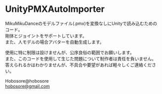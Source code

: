 # UnityPMXAutoImporter
  MikuMikuDanceのモデルファイル(.pmx)を変換なしにUnityで読み込むためのコード。  
  剛体とジョイントをサポートしています。  
  また、人モデルの場合アバターを自動生成します。  
  
使用に特に制限は設けませんが、公序良俗の範囲でお願いします。  
また、このコードを使用して生じた問題について制作者は責任を負いません。  
答えられるかはわかりませんが、不具合や要望があれば軽々しくご連絡ください。  
  
  
Hobosore@hobosore  
hobosore@gmail.com  

